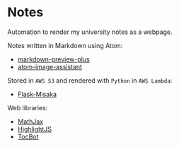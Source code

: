 # Notes

Automation to render my university notes as a webpage.

Notes written in Markdown using Atom:

* [markdown-preview-plus](https://atom.io/packages/markdown-preview-plus)
* [atom-image-assistant](https://atom.io/packages/markdown-image-assistant)

Stored in `AWS S3` and rendered with `Python` in `AWS Lambda`:

* [Flask-Misaka](https://flask-misaka.readthedocs.io/en/latest/)

Web libraries:

* [MathJax](https://www.mathjax.org)
* [HighlightJS](https://highlightjs.org/usage/)
* [TocBot](https://tscanlin.github.io/tocbot/)
